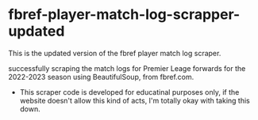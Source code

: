 # fbref-player-match-log-scrapper-updated
This is the updated version of the fbref player match log scraper. 

successfully scraping the match logs for Premier Leage forwards for the 2022-2023 season using BeautifulSoup, from fbref.com. 

* This scraper code is developed for educatinal purposes only, if the website doesn't allow this kind of acts, I'm totally okay with taking this down.
